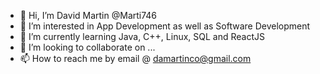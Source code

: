 - 👋 Hi, I’m David Martin @Marti746
- 👀 I’m interested in App Development as well as Software Development
- 🌱 I’m currently learning Java, C++, Linux, SQL and ReactJS
- 💞️ I’m looking to collaborate on ...
- 📫 How to reach me by email @ damartinco@gmail.com

<!---
Marti746/Marti746 is a ✨ special ✨ repository because its `README.md` (this file) appears on your GitHub profile.
You can click the Preview link to take a look at your changes.
--->
